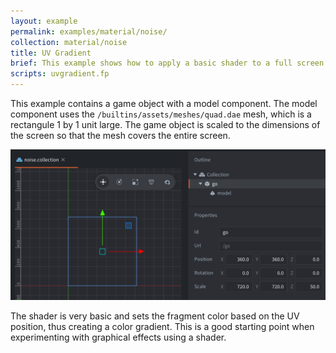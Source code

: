 ```yaml
---
layout: example
permalink: examples/material/noise/
collection: material/noise
title: UV Gradient
brief: This example shows how to apply a basic shader to a full screen quad.
scripts: uvgradient.fp
---
```


This example contains a game object with a model component. The model component uses the `/builtins/assets/meshes/quad.dae` mesh, which is a rectangule 1 by 1 unit large. The game object is scaled to the dimensions of the screen so that the mesh covers the entire screen.

![stretched game object](stretched-mesh.png)

The shader is very basic and sets the fragment color based on the UV position, thus creating a color gradient. This is a good starting point when experimenting with graphical effects using a shader.